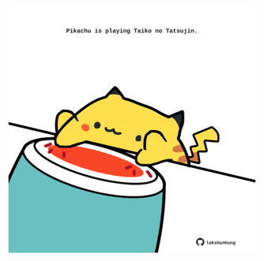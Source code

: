 <!-- built at 25/01/2024, 09:00:37 UTC -->
<p align="center">
  <img width="500" height="500" src="./ReadmeImage.svg">
</p>
